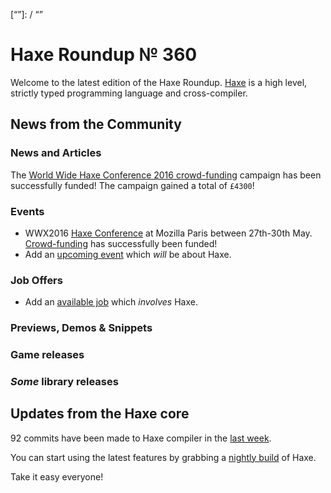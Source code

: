[_template]: ../templates/roundup.html
[date]: / "2016-04-25 10:16:00"
[modified]: / "2016-04-25 10:16:00"
[published]: / "2016-04-25 12:30:00"
[“”]: / “”

# Haxe Roundup № 360

Welcome to the latest edition of the Haxe Roundup. [Haxe](http://haxe.org/?utm_source=haxe.io) is a high level, strictly typed programming language and cross-compiler.

## News from the Community

### News and Articles

The [World Wide Haxe Conference 2016 crowd-funding](https://en.ulule.com/wwx2016/) campaign has been successfully funded! The campaign gained a total of `£4300`!



### Events

- WWX2016 [Haxe Conference](http://wwx.silexlabs.org/2016/) at Mozilla Paris between 27th-30th May. [Crowd-funding](https://en.ulule.com/wwx2016/) has successfully been funded!
- Add an [upcoming event](https://github.com/skial/haxe.io/labels/events) which _will_ be about Haxe.

### Job Offers

- Add an [available job](https://github.com/skial/haxe.io/labels/jobs) which _involves_ Haxe.

### Previews, Demos & Snippets



### Game releases



### *Some* library releases



## Updates from the Haxe core

92 commits have been made to Haxe compiler in the [last week].



You can start using the latest features by grabbing a [nightly build] of Haxe.

Take it easy everyone!

[last week]: https://github.com/issues?utf8=%E2%9C%93&q=closed%3A2016-04-18..2016-04-25+org%3Ahaxefoundation+is%3Aclosed+
[issues]: https://github.com/issues?utf8=%E2%9C%93&q=language%3Ahaxe+language%3Ac%2B%2B+language%3Ac+org%3Ahaxefoundation+org%3Aopenfl+org%3Asnowkit+org%3AKTXSoftware+org%3Ahaxeflixel+org%3Ahaxepunk+org%3Anmehost+org%3Ahaxeui+org%3Ahaxetink+org%3Anative-toolkit+org%3AStencyl+repo%3Ahaxe-js-kit+user%3Aunderscorediscovery+is%3Aclosed+closed%3A2016-04-18..2016-04-25+
[nightly build]: http://build.haxe.org
